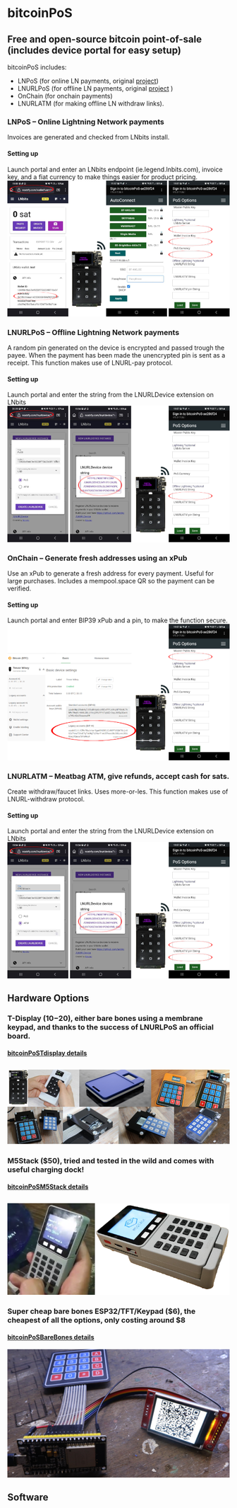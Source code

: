 
# bitcoinPoS 
## Free and open-source bitcoin point-of-sale (includes device portal for easy setup)

bitcoinPoS includes: 
* LNPoS (for online LN payments, original <a href="https://github.com/arcbtc/LNPoS">project</a>)
* LNURLPoS (for offline LN payments, original <a href="https://github.com/arcbtc/LNURLPoS">project</a> ) 
* OnChain (for onchain payments)
* LNURLATM (for making offline LN withdraw links).

### LNPoS – Online Lightning Network payments
Invoices are generated and checked from LNbits install.
#### Setting up
Launch portal and enter an LNbits endpoint (ie.legend.lnbits.com), invoice key, and a fiat currency to make things easier for product pricing.
![Alt text](images/lnpos.png?raw=true "LNPoS")

### LNURLPoS – Offline Lightning Network payments
A random pin generated on the device is encrypted and passed trough the payee. When the payment has been made the unencrypted pin is sent as a receipt. This function makes use of LNURL-pay protocol.

#### Setting up
Launch portal and enter the string from the LNURLDevice extension on LNbits
![Alt text](images/lnurlpos.png?raw=true "LNURLPoS")

### OnChain – Generate fresh addresses using an xPub
Use an xPub to generate a fresh address for every payment. Useful for large purchases. Includes a mempool.space QR so the payment can be verified. 

#### Setting up
Launch portal and enter BIP39 xPub and a pin, to make the function secure.
![Alt text](images/onchain.png?raw=true "OnChain")

### LNURLATM – Meatbag ATM, give refunds, accept cash for sats.
Create withdraw/faucet links. Uses more-or-les. This function makes use of LNURL-withdraw protocol.

#### Setting up
Launch portal and enter the string from the LNURLDevice extension on LNbits
![Alt text](images/lnurlatm.png?raw=true "ATM")

## Hardware Options
### T-Display ($10-$20), either bare bones using a membrane keypad, and thanks to the success of LNURLPoS an official board.
#### <a href="bitcoinPoSTdisplay">bitcoinPoSTdisplay details</a>
![Alt text](images/tdisplay.png?raw=true "tdisplay")
---
### M5Stack ($50), tried and tested in the wild and comes with useful charging dock!
#### <a href="bitcoinPoSM5Stack">bitcoinPoSM5Stack details</a>
![Alt text](images/m5stack.png?raw=true "tdisplay")
---
### Super cheap bare bones ESP32/TFT/Keypad ($6), the cheapest of all the options, only costing around $8
#### <a href="bitcoinPoSBareBones">bitcoinPoSBareBones details</a>
![Alt text](images/cheap.png?raw=true "tdisplay")

## Software
